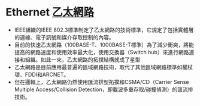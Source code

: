 # Ethernet  [乙太網路](https://zh.wikipedia.org/wiki/%E4%BB%A5%E5%A4%AA%E7%BD%91)

- IEEE組織的IEEE 802.3標準制定了乙太網路的技術標準，它規定了包括實體層的連線、電子訊號和媒介存取控制的內容。
- 目前的快速乙太網路（100BASE-T、1000BASE-T標準）為了減少衝突，將能提高的網路速度和使用效率最大化，使用交換器（Switch hub）來進行網路連接和組織。如此一來，乙太網路的拓撲結構就成了星型
- 乙太網路是目前應用最普遍的區域網路技術，取代了其他區域網路標準如權杖環、FDDI和ARCNET。
- 但在邏輯上，乙太網路仍然使用匯流排型拓撲和CSMA/CD（Carrier Sense Multiple Access/Collision Detection，即載波多重存取/碰撞偵測）的匯流排技術。

